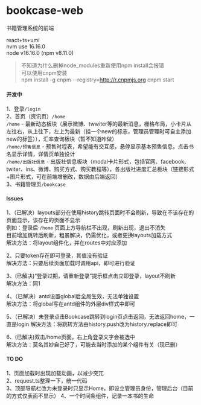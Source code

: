 <!--
 * @Author: Dihan Li lidihan@hyperchain.cn
 * @Date: 2022-08-26 10:20:27
 * @LastEditors: Dihan Li lidihan@hyperchain.cn
 * @LastEditTime: 2022-11-03 17:12:39
 * @FilePath: /bookcase-web/README.md
 * @Description: 这是默认设置,请设置`customMade`, 打开koroFileHeader查看配置 进行设置: https://github.com/OBKoro1/koro1FileHeader/wiki/%E9%85%8D%E7%BD%AE
-->
# bookcase-web
书籍管理系统的前端   

react+ts+umi   
nvm use 16.16.0   
node v16.16.0 (npm v8.11.0)   
>不知道为什么删掉node_modules重新使用npm install会报错   
>可以使用cnpm安装   
>npm install -g cnpm --registry=http://r.cnpmjs.org
>cnpm start   

#### 开发中  
1、登录`/login`      
2、首页（资讯页）`/home`   
`/home` - 最新动态板块（展示微博、twwiter等的最新消息，栅格布局，小卡片从左往右，从上往下，左上为最新（挂一个new的标志，管理员管理时可自主添加new的标签）），汇率查询板块（暂不知道咋做）   
`/home/预售信息` - 预售时程表，希望能有交互感，悬停显示基本预售信息，点击书名显示详情，详情页单独设计   
`/home/出版社信息` - 出版社信息板块（modal卡片形式，包括官网、facebook、twiter、ins、微博、购买方式、购买教程等），各出版社进度汇总板块（链接形式+图片形式，可在前端增删改，数据由后端返回）   
3、书籍管理页`/bookcase`   
#### Issues
1、（已解决）layouts部分在使用history跳转页面时不会刷新，导致在不该存在的页面显示，该存在的页面不显示   
例如：登录后·`/home`  页面上方导航栏不出现，刷新出现，退出不消失   
目前增加跳转后刷新，粗暴解决，仍需优化，或者更换layouts加载方式   
解决方法：将layout组件化，并在routes中对应添加   

2、只要token存在即可登录，其值没有验证   
解决方法：只要后续页面加载时调用api，即可进行验证   

3、(已解决)“登录过期，请重新登录”提示框点击立即登录，layout不刷新   
解决方法：同1   

4、（已解决）antd设置global后全局生效，无法单独设置   
解决方法：将global写在antd组件的外层div样式中即可   

5、（已解决）未登录点击Bookcase跳转到login页点击返回，无法返回home，一直是login
解决方法：将跳转方法由history.push改为history.replace即可

6、(已解决)双击/home页面，右上角登录文字会被选中   
解决方法：莫名其妙自己好了，可能去当时添加的某个组件有关（现已删）

#### TO DO
1、页面加载时出现加载动画，以减少突兀   
2、request.ts整理一下，统一代码     
3、顶部导航栏改为未登录时只显示Home，即设立管理员身份，管理后台（目前的方式仅表面不显示）
4、一个时间条组件，记录一本书的生命
